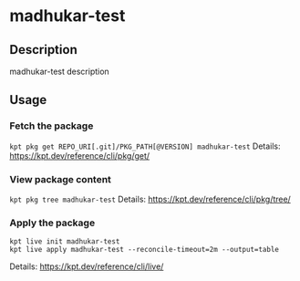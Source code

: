 # madhukar-test

## Description
madhukar-test description

## Usage

### Fetch the package
`kpt pkg get REPO_URI[.git]/PKG_PATH[@VERSION] madhukar-test`
Details: https://kpt.dev/reference/cli/pkg/get/

### View package content
`kpt pkg tree madhukar-test`
Details: https://kpt.dev/reference/cli/pkg/tree/

### Apply the package
```
kpt live init madhukar-test
kpt live apply madhukar-test --reconcile-timeout=2m --output=table
```
Details: https://kpt.dev/reference/cli/live/
